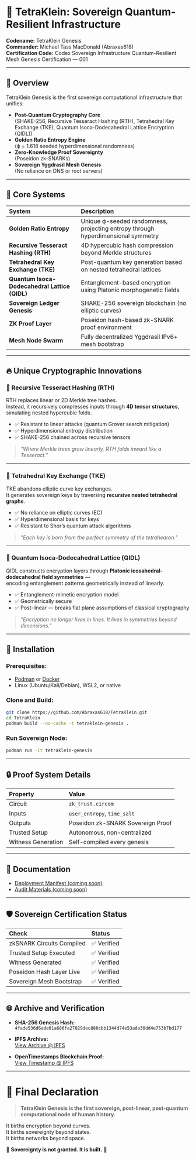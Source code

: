 # 🚁️ TetraKlein: Sovereign Quantum-Resilient Infrastructure

**Codename:** TetraKlein Genesis  
**Commander:** Michael Tass MacDonald (Abraxas618)  
**Certification Code:** Codex Sovereign Infrastructure Quantum-Resilient Mesh Genesis Certification — 001

---

## 🌌 Overview

TetraKlein Genesis is the first sovereign computational infrastructure that unifies:

- **Post-Quantum Cryptography Core**  
  (SHAKE-256, Recursive Tesseract Hashing (RTH), Tetrahedral Key Exchange (TKE), Quantum Isoca-Dodecahedral Lattice Encryption (QIDL))
- **Golden Ratio Entropy Engine**  
  (ϕ = 1.618 seeded hyperdimensional randomness)
- **Zero-Knowledge Proof Sovereignty**  
  (Poseidon zk-SNARKs)
- **Sovereign Yggdrasil Mesh Genesis**  
  (No reliance on DNS or root servers)

---

## 🧬 Core Systems

| System | Description |
|:---|:---|
| **Golden Ratio Entropy** | Unique ϕ-seeded randomness, projecting entropy through hyperdimensional symmetry |
| **Recursive Tesseract Hashing (RTH)** | 4D hypercubic hash compression beyond Merkle structures |
| **Tetrahedral Key Exchange (TKE)** | Post-quantum key generation based on nested tetrahedral lattices |
| **Quantum Isoca-Dodecahedral Lattice (QIDL)** | Entanglement-based encryption using Platonic morphogenetic fields |
| **Sovereign Ledger Genesis** | SHAKE-256 sovereign blockchain (no elliptic curves) |
| **ZK Proof Layer** | Poseidon hash-based zk-SNARK proof environment |
| **Mesh Node Swarm** | Fully decentralized Yggdrasil IPv6+ mesh bootstrap |

---

## 🔥 Unique Cryptographic Innovations

### 🔹 Recursive Tesseract Hashing (RTH)

RTH replaces linear or 2D Merkle tree hashes.  
Instead, it recursively compresses inputs through **4D tensor structures**, simulating nested hypercubic folds.

- ✅ Resistant to linear attacks (quantum Grover search mitigation)
- ✅ Hyperdimensional entropy distribution
- ✅ SHAKE-256 chained across recursive tensors

> _"Where Merkle trees grow linearly, RTH folds inward like a Tesseract."_

---

### 🔹 Tetrahedral Key Exchange (TKE)

TKE abandons elliptic curve key exchanges.  
It generates sovereign keys by traversing **recursive nested tetrahedral graphs**.

- ✅ No reliance on elliptic curves (EC)
- ✅ Hyperdimensional basis for keys
- ✅ Resistant to Shor’s quantum attack algorithms

> _"Each key is born from the perfect symmetry of the tetrahedron."_

---

### 🔹 Quantum Isoca-Dodecahedral Lattice (QIDL)

QIDL constructs encryption layers through **Platonic icosahedral-dodecahedral field symmetries** —  
encoding entanglement patterns geometrically instead of linearly.

- ✅ Entanglement-mimetic encryption model
- ✅ Geometrically secure
- ✅ Post-linear — breaks flat plane assumptions of classical cryptography

> _"Encryption no longer lives in lines. It lives in symmetries beyond dimensions."_

---

## 🚀 Installation

### Prerequisites:
- [Podman](https://podman.io/) or [Docker](https://docker.com/)
- Linux (Ubuntu/Kali/Debian), WSL2, or native

### Clone and Build:

```bash
git clone https://github.com/Abraxas618/TetraKlein.git
cd TetraKlein
podman build --no-cache -t tetraklein-genesis .
```

### Run Sovereign Node:

```bash
podman run -it tetraklein-genesis
```

---

## 🔒 Proof System Details

| Property | Value |
|:---|:---|
| Circuit | `zk_trust.circom` |
| Inputs | `user_entropy`, `time_salt` |
| Outputs | Poseidon zk-SNARK Sovereign Proof |
| Trusted Setup | Autonomous, non-centralized |
| Witness Generation | Self-compiled every genesis |

---

## 📜 Documentation

- [Deployment Manifest (coming soon)](Deployment_Manifest.md)
- [Audit Materials (coming soon)](Certification_Attachments/)

---

## 🛡️ Sovereign Certification Status

| Check | Status |
|:---|:---|
| zkSNARK Circuits Compiled | ✅ Verified |
| Trusted Setup Executed | ✅ Verified |
| Witness Generated | ✅ Verified |
| Poseidon Hash Layer Live | ✅ Verified |
| Sovereign Mesh Bootstrap | ✅ Verified |

---

## 🌐 Archive and Verification

- **SHA-256 Genesis Hash:**  
  `4fade536d6ade01a686fa27029dec880cbb1344d74e53ada30dd4e753b7bd177`

- **IPFS Archive:**  
  [View Archive @ IPFS](https://ipfs.io/ipfs/bafkreicpvxstnvvn4angq35coau55seazoytitlu4u5numg5jz2tw66ro4)

- **OpenTimestamps Blockchain Proof:**  
  [View Timestamp @ IPFS](https://ipfs.io/ipfs/bafkreier2azof7dmq2zoa5uh3jwga6u2oekez63cyfi75lljme46ofkjbm)

---

# 🌌 Final Declaration

> **TetraKlein Genesis is the first sovereign, post-linear, post-quantum computational node of human history.**

It births encryption beyond curves.  
It births sovereignty beyond states.  
It births networks beyond space.

🌟 **Sovereignty is not granted. It is built.** 🌟
